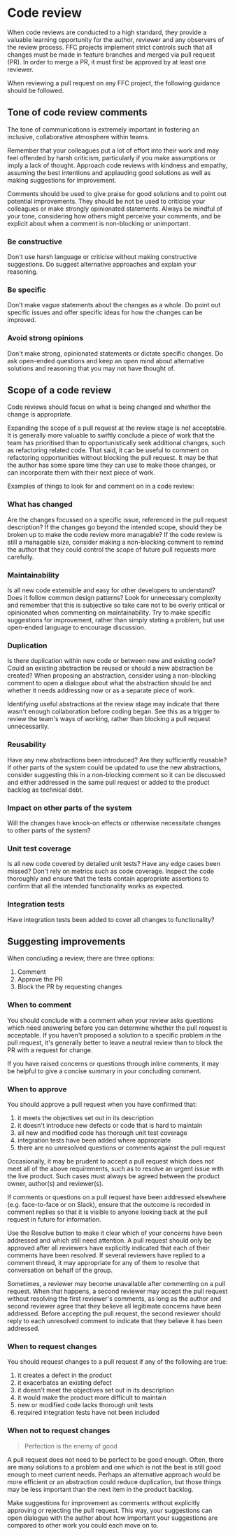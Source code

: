 # Code review

When code reviews are conducted to a high standard, they provide a valuable learning opportunity for the author, reviewer and any observers of the review process. FFC projects implement strict controls such that all changes must be made in feature branches and merged via pull request (PR). In order to merge a PR, it must first be approved by at least one reviewer.

When reviewing a pull request on any FFC project, the following guidance should be followed.

## Tone of code review comments

The tone of communications is extremely important in fostering an inclusive, collaborative atmosphere within teams.

Remember that your colleagues put a lot of effort into their work and may feel offended by harsh criticism, particularly if you make assumptions or imply a lack of thought. Approach code reviews with kindness and empathy, assuming the best intentions and applauding good solutions as well as making suggestions for improvement.

Comments should be used to give praise for good solutions and to point out potential improvements. They should be not be used to criticise your colleagues or make strongly opinionated statements. Always be mindful of your tone, considering how others might perceive your comments, and be explicit about when a comment is non-blocking or unimportant.

### Be constructive
Don't use harsh language or criticise without making constructive suggestions.
Do suggest alternative approaches and explain your reasoning.

### Be specific
Don't make vague statements about the changes as a whole.
Do point out specific issues and offer specific ideas for how the changes can be improved.

### Avoid strong opinions
Don't make strong, opinionated statements or dictate specific changes.
Do ask open-ended questions and keep an open mind about alternative solutions and reasoning that you may not have thought of.

## Scope of a code review

Code reviews should focus on what is being changed and whether the change is appropriate.

Expanding the scope of a pull request at the review stage is not acceptable. It is generally more valuable to swiftly conclude a piece of work that the team has prioritised than to opportunistically seek additional changes, such as refactoring related code. That said, it can be useful to comment on refactoring opportunities without blocking the pull request. It may be that the author has some spare time they can use to make those changes, or can incorporate them with their next piece of work.

Examples of things to look for and comment on in a code review:

### What has changed
Are the changes focussed on a specific issue, referenced in the pull request description? If the changes go beyond the intended scope, should they be broken up to make the code review more managable? If the code review is still a managable size, consider making a non-blocking comment to remind the author that they could control the scope of future pull requests more carefully.

### Maintainability
Is all new code extensible and easy for other developers to understand? Does it follow common design patterns? Look for unnecessary complexity and remember that this is subjective so take care not to be overly critical or opinionated when commenting on maintainability. Try to make specific suggestions for improvement, rather than simply stating a problem, but use open-ended language to encourage discussion.

### Duplication
Is there duplication within new code or between new and existing code? Could an existing abstraction be reused or should a new abstraction be created? When proposing an abstraction, consider using a non-blocking comment to open a dialogue about what the abstraction should be and whether it needs addressing now or as a separate piece of work.

Identifying useful abstractions at the review stage may indicate that there wasn't enough collaboration before coding began. See this as a trigger to review the team's ways of working, rather than blocking a pull request unnecessarily.

### Reusability
Have any new abstractions been introduced? Are they sufficiently reusable? If other parts of the system could be updated to use the new abstractions, consider suggesting this in a non-blocking comment so it can be discussed and either addressed in the same pull request or added to the product backlog as technical debt.

### Impact on other parts of the system
Will the changes have knock-on effects or otherwise necessitate changes to other parts of the system?

### Unit test coverage
Is all new code covered by detailed unit tests? Have any edge cases been missed? Don't rely on metrics such as code coverage. Inspect the code thoroughly and ensure that the tests contain appropriate assertions to confirm that all the intended functionality works as expected.

### Integration tests
Have integration tests been added to cover all changes to functionality?

## Suggesting improvements

When concluding a review, there are three options:

1. Comment
2. Approve the PR
3. Block the PR by requesting changes

### When to comment
You should conclude with a comment when your review asks questions which need answering before you can determine whether the pull request is acceptable. If you haven't proposed a solution to a specific problem in the pull request, it's generally better to leave a neutral review than to block the PR with a request for change.

If you have raised concerns or questions through inline comments, it may be helpful to give a concise summary in your concluding comment.

### When to approve
You should approve a pull request when you have confirmed that:

1. it meets the objectives set out in its description
2. it doesn't introduce new defects or code that is hard to maintain
3. all new and modified code has thorough unit test coverage
4. integration tests have been added where appropriate
5. there are no unresolved questions or comments against the pull request

Occasionally, it may be prudent to accept a pull request which does not meet all of the above requirements, such as to resolve an urgent issue with the live product. Such cases must always be agreed between the product owner, author(s) and reviewer(s).

If comments or questions on a pull request have been addressed elsewhere (e.g. face-to-face or on Slack), ensure that the outcome is recorded in comment replies so that it is visible to anyone looking back at the pull request in future for information.

Use the Resolve button to make it clear which of your concerns have been addressed and which still need attention. A pull request should only be approved after all reviewers have explicitly indicated that each of their comments have been resolved. If several reviewers have replied to a comment thread, it may appropriate for any of them to resolve that conversation on behalf of the group.

Sometimes, a reviewer may become unavailable after commenting on a pull request. When that happens, a second reviewer may accept the pull request without resolving the first reviewer's comments, as long as the author and second reviewer agree that they believe all legitimate concerns have been addressed. Before accepting the pull request, the second reviewer should reply to each unresolved comment to indicate that they believe it has been addressed.

### When to request changes
You should request changes to a pull request if any of the following are true:

1. it creates a defect in the product
2. it exacerbates an existing defect
3. it doesn't meet the objectives set out in its description
4. it would make the product more difficult to maintain
5. new or modified code lacks thorough unit tests
6. required integration tests have not been included

### When **not** to request changes
> Perfection is the enemy of good

A pull request does not need to be perfect to be good enough. Often, there are many solutions to a problem and one which is not the best is still good enough to meet current needs. Perhaps an alternative approach would be more efficient or an abstraction could reduce duplication, but those things may be less important than the next item in the product backlog.

Make suggestions for improvement as comments without explicitly approving or rejecting the pull request. This way, your suggestions can open dialogue with the author about how important your suggestions are compared to other work you could each move on to.
